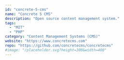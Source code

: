 ```yaml
---
id: "concrete-5-cms"
name: "Concrete 5 CMS"
description: "Open source content management system."
tags:
  - "MIT"
  - "PHP"
category: "Content Management Systems (CMS)"
website: "https://www.concretecms.com"
repo: "https://github.com/concretecms/concretecms"
#image: "/placeholder.svg?height=300&width=400"
---
```


